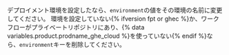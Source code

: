 デプロイメント環境を設定したなら、`environment`の値をその環境の名前に変更してください。 環境を設定していない{% ifversion fpt or ghec %}か、ワークフローがプライベートリポジトリにあり、{% data variables.product.prodname_ghe_cloud %}を使っていない{% endif %}なら、`environment`キーを削除してください。
